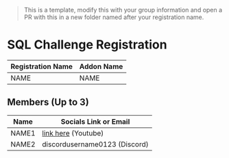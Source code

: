 > This is a template, modify this with your group information and open a PR with this in a new folder named after your registration name.

# SQL Challenge Registration

| Registration Name | Addon Name |
|------------|------------|
|   NAME     |    NAME    |

## Members (Up to 3)

| Name | Socials Link or Email |
|------|-----------------------|
| NAME1 | [link here](https://www.youtube.com/watch?v=dQw4w9WgXcQ) (Youtube)|
| NAME2 | discordusername0123 (Discord)
